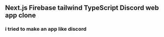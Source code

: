 ## Next.js Firebase tailwind TypeScript Discord web app clone

### i tried to make an app like discord
